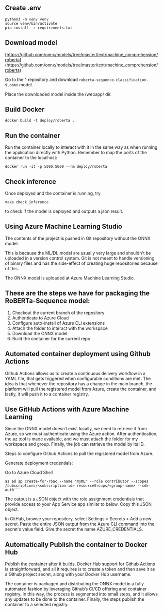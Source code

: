 ## Create .env

```terminal
python3 -m venv venv
source venv/bin/activate
pip install -r requirements.txt
```

## Download model

[https://github.com/onnx/models/tree/master/text/machine_comprehension/roberta](https://github.com/onnx/models/tree/master/text/machine_comprehension/roberta)

Go to the ^ repository and download `roberta-sequence-classification-9.onnx` model.

Place the downloaded model inside the /webapp/ dir.

## Build Docker

`docker build -t deploy/roberta .`

## Run the container
Run the container locally to interact with it in the same way as when running the application directly with Python. Remember to map the ports of the container to the localhost:

`docker run -it -p 5000:5000 --rm deploy/roberta`

## Check inference

Once deployed and the container is running, try

```terminal
make check_inference
```

to check if the model is deployed and outputs a json result.

## Using Azure Machine Learning Studio

The contents of the project is pushed in Git repository without the ONNX model.

This is because the ML/DL model are usually very large and shouldn't be uploaded in a version control system. Git is not meant to handle versioning of binary files and has the side-effect of creating huge repositories because of this.

The ONNX model is uploaded at Azure Machine Learning Studio.

## These are the steps we have for packaging the RoBERTa-Sequence model:

1. Checkout the current branch of the repository
2. Authenticate to Azure Cloud
3. Configure auto-install of Azure CLI extensions
4. Attach the folder to interact with the workspace
5. Download the ONNX model
6. Build the container for the current repo

## Automated container deployment using Github Actions

Github Actions allows us to create a continuous delivery workflow in a YAML file, that gets triggered when configurable conditions are met. The idea is that whenever the repository has a change in the main branch, the platform will pull the registered model from Azure, create the container, and lastly, it will push it to a container registry.

## Use GitHub Actions with Azure Machine Learning

Since the ONNX model doesn’t exist locally, we need to retrieve it from Azure, so we must authenticate using the Azure action. After authentication, the az tool is made available, and we must attach the folder for my workspace and group. Finally, the job can retrieve the model by its ID.

Steps to configure Github Actions to pull the registered model from Azure.

Generate deployment credentials:

Go to Azure Cloud Shell

````
az ad sp create-for-rbac --name "myML" --role contributor --scopes /subscriptions/<subscription-id> resourceGroups/<group-name> --sdk-auth```
````

The output is a JSON object with the role assignment credentials that provide access to your App Service app similar to below. Copy this JSON object.

In GitHub, browse your repository, select Settings > Secrets > Add a new secret.
Paste the entire JSON output from the Azure CLI command into the secret's value field. Give the secret the name AZURE_CREDENTIALS.

## Automatically Publish the container to Docker Hub

Publish the container after it builds. Docker Hub support for Github Actions is straightforward, and all it requires is to create a token and then save it as a Github project secret, along with your Docker Hub username.

The container is packaged and distributing the ONNX model in a fully automated fashion by leveraging Github’s CI/CD offering and container registry. In this way, the process is segmented into small steps, and it allows any updates to be done to the container. Finally, the steps publish the container to a selected registry.
